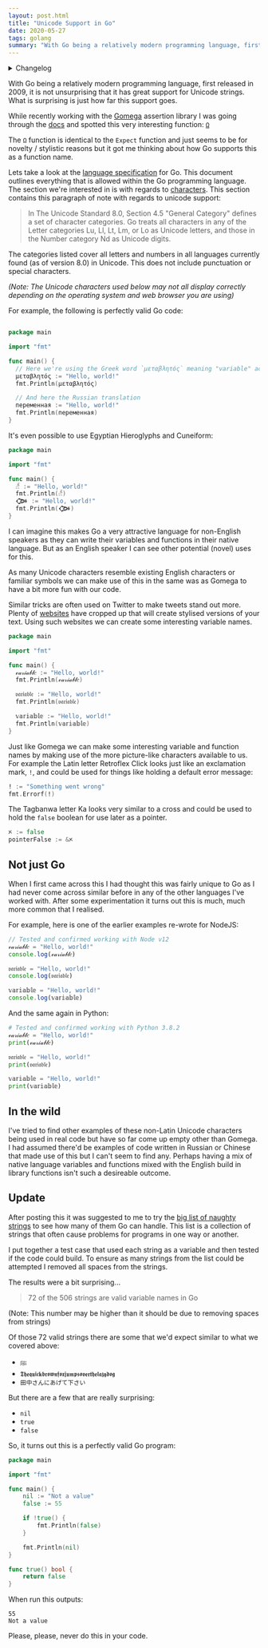 ```yaml
---
layout: post.html
title: "Unicode Support in Go"
date: 2020-05-27
tags: golang
summary: "With Go being a relatively modern programming language, first released in 2009, it is not unsurprising that it has great support for Unicode strings. What is surprising is just how far this support goes."
---
```


<details>
<summary>Changelog</summary>

2020-05-28: Added big list of naughty strings test

</details>

With Go being a relatively modern programming language, first released in 2009, it is not unsurprising that it has great support for Unicode strings. What is surprising is just how far this support goes.

While recently working with the [Gomega](https://onsi.github.io/gomega/) assertion library I was going through the [docs](https://pkg.go.dev/github.com/onsi/gomega) and spotted this very interesting function: [`Ω`](https://pkg.go.dev/github.com/onsi/gomega?tab=doc#%ce%a9)

The `Ω` function is identical to the `Expect` function and just seems to be for novelty / stylistic reasons but it got me thinking about how Go supports this as a function name.

Lets take a look at the [language specification](https://golang.org/ref/spec) for Go. This document outlines everything that is allowed within the Go programming language. The section we're interested in is with regards to [characters](https://golang.org/ref/spec#Characters). This section contains this paragraph of note with regards to unicode support:
> In The Unicode Standard 8.0, Section 4.5 "General Category" defines a set of character categories. Go treats all characters in any of the Letter categories Lu, Ll, Lt, Lm, or Lo as Unicode letters, and those in the Number category Nd as Unicode digits.

The categories listed cover all letters and numbers in all languages currently found (as of version 8.0) in Unicode. This does not include punctuation or special characters.

_(Note: The Unicode characters used below may not all display correctly depending on the operating system and web browser you are using)_

For example, the following is perfectly valid Go code:

```go

package main

import "fmt"

func main() {
  // Here we're using the Greek word `μεταβλητός` meaning "variable" according to Google translate.
  μεταβλητός := "Hello, world!"
  fmt.Println(μεταβλητός)

  // And here the Russian translation
  переменная := "Hello, world!"
  fmt.Println(переменная)
}
```

It's even possible to use Egyptian Hieroglyphs and Cuneiform:

```go
package main

import "fmt"

func main() {
  𓀵 := "Hello, world!"
  fmt.Println(𓀵)
  𒀗 := "Hello, world!"
  fmt.Println(𒀗)
}
```

I can imagine this makes Go a very attractive language for non-English speakers as they can write their variables and functions in their native language. But as an English speaker I can see other potential (novel) uses for this.

As many Unicode characters resemble existing English characters or familiar symbols we can make use of this in the same was as Gomega to have a bit more fun with our code.

Similar tricks are often used on Twitter to make tweets stand out more. Plenty of [websites](https://lingojam.com/TwitterFonts) have cropped up that will create stylised versions of your text. Using such websites we can create some interesting variable names.

```go
package main

import "fmt"

func main() {
  𝓋𝒶𝓇𝒾𝒶𝒷𝓁𝑒 := "Hello, world!"
  fmt.Println(𝓋𝒶𝓇𝒾𝒶𝒷𝓁𝑒)

  𝔳𝔞𝔯𝔦𝔞𝔟𝔩𝔢 := "Hello, world!"
  fmt.Println(𝔳𝔞𝔯𝔦𝔞𝔟𝔩𝔢)

  𝕧𝕒𝕣𝕚𝕒𝕓𝕝𝕖 := "Hello, world!"
  fmt.Println(𝕧𝕒𝕣𝕚𝕒𝕓𝕝𝕖)
}
```

Just like Gomega we can make some interesting variable and function names by making use of the more picture-like characters available to us.
For example the Latin letter Retroflex Click looks just like an exclamation mark, `ǃ`, and could be used for things like holding a default error message:

```go
ǃ := "Something went wrong"
fmt.Errorf(ǃ)
```

The Tagbanwa letter Ka looks very similar to a cross and could be used to hold the `false` boolean for use later as a pointer.

```go
ᝣ := false
pointerFalse := &ᝣ
```

## Not just Go

When I first came across this I had thought this was fairly unique to Go as I had never come across similar before in any of the other languages I've worked with. After some experimentation it turns out this is much, much more common that I realised.

For example, here is one of the earlier examples re-wrote for NodeJS:

```js
// Tested and confirmed working with Node v12
𝓋𝒶𝓇𝒾𝒶𝒷𝓁𝑒 = "Hello, world!"
console.log(𝓋𝒶𝓇𝒾𝒶𝒷𝓁𝑒)

𝔳𝔞𝔯𝔦𝔞𝔟𝔩𝔢 = "Hello, world!"
console.log(𝔳𝔞𝔯𝔦𝔞𝔟𝔩𝔢)

𝕧𝕒𝕣𝕚𝕒𝕓𝕝𝕖 = "Hello, world!"
console.log(𝕧𝕒𝕣𝕚𝕒𝕓𝕝𝕖)
```

And the same again in Python:

```python
# Tested and confirmed working with Python 3.8.2
𝓋𝒶𝓇𝒾𝒶𝒷𝓁𝑒 = "Hello, world!"
print(𝓋𝒶𝓇𝒾𝒶𝒷𝓁𝑒)

𝔳𝔞𝔯𝔦𝔞𝔟𝔩𝔢 = "Hello, world!"
print(𝔳𝔞𝔯𝔦𝔞𝔟𝔩𝔢)

𝕧𝕒𝕣𝕚𝕒𝕓𝕝𝕖 = "Hello, world!"
print(𝕧𝕒𝕣𝕚𝕒𝕓𝕝𝕖)
```

## In the wild

I've tried to find other examples of these non-Latin Unicode characters being used in real code but have so far come up empty other than Gomega. I had assumed there'd be examples of code written in Russian or Chinese that made use of this but I can't seem to find any. Perhaps having a mix of native language variables and functions mixed with the English build in library functions isn't such a desireable outcome.


## Update

After posting this it was suggested to me to try the [big list of naughty strings](https://github.com/minimaxir/big-list-of-naughty-strings) to see how many of them Go can handle. This list is a collection of strings that often cause problems for programs in one way or another.

I put together a test case that used each string as a variable and then tested if the code could build. To ensure as many strings from the list could be attempted I removed all spaces from the strings.

The results were a bit surprising...

> 72 of the 506 strings are valid variable names in Go

(Note: This number may be higher than it should be due to removing spaces from strings)

Of those 72 valid strings there are some that we'd expect similar to what we covered above:

* `ﷺ`
* `𝕿𝖍𝖊𝖖𝖚𝖎𝖈𝖐𝖇𝖗𝖔𝖜𝖓𝖋𝖔𝖝𝖏𝖚𝖒𝖕𝖘𝖔𝖛𝖊𝖗𝖙𝖍𝖊𝖑𝖆𝖟𝖞𝖉𝖔𝖌`
* `田中さんにあげて下さい`

But there are a few that are really surprising:

* `nil`
* `true`
* `false`


So, it turns out this is a perfectly valid Go program:

```go
package main

import "fmt"

func main() {
	nil := "Not a value"
	false := 55

	if !true() {
		fmt.Println(false)
	}

	fmt.Println(nil)
}

func true() bool {
	return false
}
```

When run this outputs:

```
55
Not a value
```

Please, please, never do this in your code.
